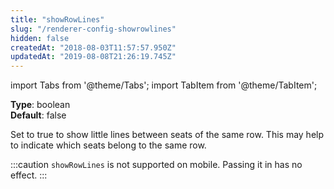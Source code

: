 ```yaml
---
title: "showRowLines"
slug: "/renderer-config-showrowlines"
hidden: false
createdAt: "2018-08-03T11:57:57.950Z"
updatedAt: "2019-08-08T21:26:19.745Z"
---
```


import Tabs from '@theme/Tabs';
import TabItem from '@theme/TabItem';

**Type**: boolean  
**Default**: false  

Set to true to show little lines between seats of the same row. This may help to indicate which seats belong to the same row.

:::caution 
`showRowLines` is not supported on mobile. Passing it in has no effect.
:::


